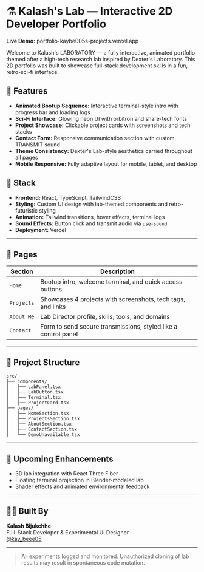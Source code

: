 # ⚗️ Kalash's Lab — Interactive 2D Developer Portfolio

**Live Demo:** portfolio-kaybe005s-projects.vercel.app

Welcome to Kalash's LABORATORY — a fully interactive, animated portfolio themed after a high-tech research lab inspired by Dexter's Laboratory. This 2D portfolio was built to showcase full-stack development skills in a fun, retro-sci-fi interface.

## 🧪 Features
- **Animated Bootup Sequence:** Interactive terminal-style intro with progress bar and loading logs
- **Sci-Fi Interface:** Glowing neon UI with orbitron and share-tech fonts
- **Project Showcase:** Clickable project cards with screenshots and tech stacks
- **Contact Form:** Responsive communication section with custom TRANSMIT sound
- **Theme Consistency:** Dexter's Lab-style aesthetics carried throughout all pages
- **Mobile Responsive:** Fully adaptive layout for mobile, tablet, and desktop

## 🧬 Stack
- **Frontend:** React, TypeScript, TailwindCSS
- **Styling:** Custom UI design with lab-themed components and retro-futuristic styling
- **Animation:** Tailwind transitions, hover effects, terminal logs
- **Sound Effects:** Button click and transmit audio via `use-sound`
- **Deployment:** Vercel

---

## 🧠 Pages

| Section   | Description |
|-----------|-------------|
| `Home`    | Bootup intro, welcome terminal, and quick access buttons |
| `Projects`| Showcases 4 projects with screenshots, tech tags, and links |
| `About Me`| Lab Director profile, skills, tools, and domains |
| `Contact` | Form to send secure transmissions, styled like a control panel |

---

## 📁 Project Structure
```
src/
├── components/
│   ├── LabPanel.tsx
│   ├── LabButton.tsx
│   ├── Terminal.tsx
│   ├── ProjectCard.tsx
├── pages/
│   ├── HomeSection.tsx
│   ├── ProjectsSection.tsx
│   ├── AboutSection.tsx
│   ├── ContactSection.tsx
│   └── DemoUnavailable.tsx
```
---

## 🚀 Upcoming Enhancements

- 3D lab integration with React Three Fiber
- Floating terminal projection in Blender-modeled lab
- Shader effects and animated environmental feedback

---

## 🧑‍🔬 Built By

**Kalash Bijukchhe**  
Full-Stack Developer & Experimental UI Designer  
[@kay_beee05](https://www.instagram.com/kay_beee05)

---

> All experiments logged and monitored. Unauthorized cloning of lab results may result in spontaneous code mutation.
